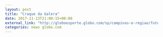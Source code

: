 ```yaml
---
layout: post
title: "Craque da Galera"
date: 2017-11-13T21:00:15+00:00
external_link: "http://globoesporte.globo.com/sp/campinas-e-regiao/futebol/times/ponte-preta/interatividade/enquete/2017/11/13/craque-da-galera-vote-no-representante-da-ponte-preta-340f70b2-c8b0-11e7-b898-0242ac110006.html"
categories: news globo.com
---
```

